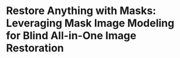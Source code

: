 # Restore Anything with Masks: Leveraging Mask Image Modeling for Blind All-in-One Image Restoration